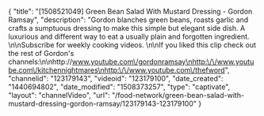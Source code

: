 {
    "title": "[1508521049] Green Bean Salad With Mustard Dressing - Gordon Ramsay",
    "description": "Gordon blanches green beans, roasts garlic and crafts a sumptuous dressing to make this simple but elegant side dish. A luxurious and different way to eat a usually plain and forgotten ingredient. \n\nSubscribe for weekly cooking videos. \n\nIf you liked this clip check out the rest of Gordon's channels:\n\nhttp:\/\/www.youtube.com\/gordonramsay\nhttp:\/\/www.youtube.com\/kitchennightmares\nhttp:\/\/www.youtube.com\/thefword",
    "channelid": "123179143",
    "videoid": "123179100",
    "date_created": "1440694802",
    "date_modified": "1508373257",
    "type": "captivate",
    "layout": "channelVideo",
    "url": "\/food-network\/green-bean-salad-with-mustard-dressing-gordon-ramsay\/123179143-123179100"
}